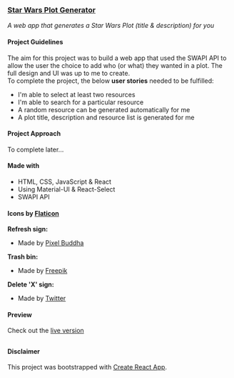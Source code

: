 ### [Star Wars Plot Generator](https://confidenceiskey.github.io/plot-generator/)

_A web app that generates a Star Wars Plot (title & description) for you_

#### Project Guidelines

The aim for this project was to build a web app that used the SWAPI API to allow the user the choice to add who (or what) they wanted in a plot. The full design and UI was up to me to create.  
To complete the project, the below **user stories** needed to be fulfilled:
- I'm able to select at least two resources
- I'm able to search for a particular resource
- A random resource can be generated automatically for me
- A plot title, description and resource list is generated for me

#### Project Approach

To complete later...

#### Made with
- HTML, CSS, JavaScript & React 
- Using Material-UI & React-Select
- SWAPI API


#### Icons by [Flaticon](https://www.flaticon.com)

**Refresh sign:**
- Made by [Pixel Buddha](https://www.flaticon.com/authors/pixel-buddha)

**Trash bin:**
- Made by [Freepik](https://www.flaticon.com/authors/freepik)

**Delete 'X' sign:**
- Made by [Twitter](https://www.flaticon.com/authors/twitter)

#### Preview

Check out the [live version](https://confidenceiskey.github.io/plot-generator/)

##

#### Disclaimer

This project was bootstrapped with [Create React App](https://github.com/facebook/create-react-app).
